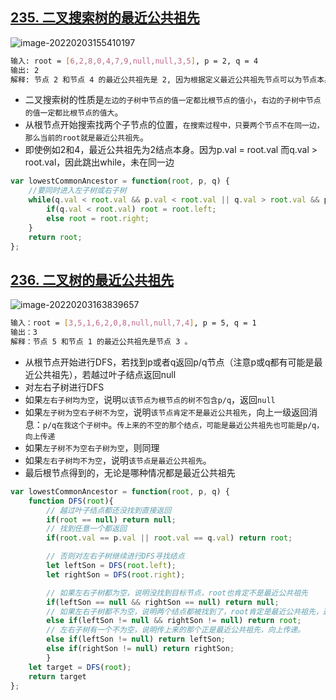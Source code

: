 ## [235. 二叉搜索树的最近公共祖先](https://leetcode-cn.com/problems/lowest-common-ancestor-of-a-binary-search-tree/)

![image-20220203155410197](C:\Users\zayn\AppData\Roaming\Typora\typora-user-images\image-20220203155410197.png)

``` bash
输入: root = [6,2,8,0,4,7,9,null,null,3,5], p = 2, q = 4
输出: 2
解释: 节点 2 和节点 4 的最近公共祖先是 2, 因为根据定义最近公共祖先节点可以为节点本身。
```



- 二叉搜索树的性质是`左边的子树中节点的值一定都比根节点的值小`，`右边的子树中节点的值一定都比根节点的值大`。
- 从根节点开始搜索找两个子节点的位置，`在搜索过程中，只要两个节点不在同一边，那么当前的root就是最近公共祖先`。
- 即使例如2和4，最近公共祖先为2结点本身。因为p.val = root.val 而q.val > root.val，因此跳出while，未在同一边

``` javascript
var lowestCommonAncestor = function(root, p, q) {
    //要同时进入左子树或右子树
    while(q.val < root.val && p.val < root.val || q.val > root.val && p.val > root.val){
        if(q.val < root.val) root = root.left;
        else root = root.right;
    }
    return root;
};
```

## [236. 二叉树的最近公共祖先](https://leetcode-cn.com/problems/lowest-common-ancestor-of-a-binary-tree/)

![image-20220203163839657](C:\Users\zayn\AppData\Roaming\Typora\typora-user-images\image-20220203163839657.png)

``` bash
输入：root = [3,5,1,6,2,0,8,null,null,7,4], p = 5, q = 1
输出：3
解释：节点 5 和节点 1 的最近公共祖先是节点 3 。
```

- 从根节点开始进行DFS，若找到p或者q返回p/q节点（注意p或q都有可能是最近公共祖先），若越过叶子结点返回null
- 对左右子树进行DFS
- 如果`左右子树均为空`，说明`以该节点为根节点的树不包含p/q`，返回`null`
- 如果`左子树为空右子树不为空`，说明`该节点肯定不是最近公共祖先`，向上一级返回消息：`p/q在我这个子树中`。`传上来的不空的那个结点，可能是最近公共祖先也可能是p/q，向上传递`
- 如果`左子树不为空右子树为空`，则同理
- 如果`左右子树均不为空`，说明`该节点是最近公共祖先`。
- 最后根节点得到的，无论是哪种情况都是最近公共祖先

``` javascript
var lowestCommonAncestor = function(root, p, q) {
    function DFS(root){
        // 越过叶子结点都还没找到直接返回
        if(root == null) return null;
        // 找到任意一个都返回
        if(root.val == p.val || root.val == q.val) return root;

        // 否则对左右子树继续进行DFS寻找结点
        let leftSon = DFS(root.left);
        let rightSon = DFS(root.right);

        // 如果左右子树都为空，说明没找到目标节点，root也肯定不是最近公共祖先
        if(leftSon == null && rightSon == null) return null;
        // 如果左右子树都不为空，说明两个结点都被找到了，root肯定是最近公共祖先，返回
        else if(leftSon != null && rightSon != null) return root;
        // 左右子树有一个不为空，说明传上来的那个正是最近公共祖先，向上传递。
        else if(leftSon != null) return leftSon;
        else if(rightSon != null) return rightSon;
        }
    let target = DFS(root);
    return target
};
```

